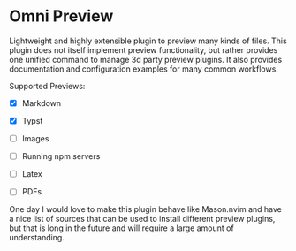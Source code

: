 # Omni Preview 
Lightweight and highly extensible plugin to preview many kinds of files. This plugin does not itself implement preview functionality, but rather provides one unified command to manage 3d party preview plugins. It also provides documentation and configuration examples for many common workflows. 

Supported Previews: 
- [x] Markdown
- [x] Typst
- [ ] Images 
- [ ] Running npm servers
- [ ] Latex
- [ ] PDFs


One day I would love to make this plugin behave like Mason.nvim and have a nice list of sources that can be used to install different preview plugins, but that is long in the future and will require a large amount of understanding.  
